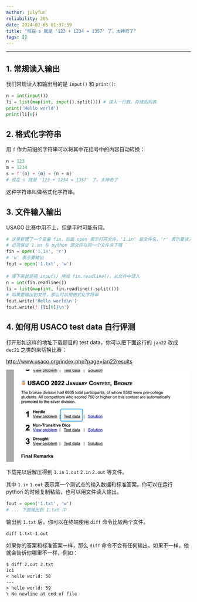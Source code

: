 ```yaml
---
author: julyfun
reliability: 20%
date: 2024-02-05 01:37:59
title: "现在 s 就是 '123 + 1234 = 1357' 了，太神奇了"
tags: []
---
```

****
## 1. 常规读入输出

我们常规读入和输出用的是 `input()` 和 `print()`:

```py
n = int(input())
li = list(map(int, input().split())) # 读入一行数，存储到列表
print('Hello world')
print(li[0])
```

## 2. 格式化字符串

用 `f` 作为前缀的字符串可以将其中花括号中的内容自动转换：

```py
n = 123
m = 1234
s = f'{n} + {m} = {n + m}'
# 现在 s 就是 '123 + 1234 = 1357' 了，太神奇了
```

这种字符串叫做格式化字符串。

## 3. 文件输入输出

USACO 比赛中用不上，但是平时可能有用。

```py
# 这里新建了一个变量 fin，后面 open 表示打开文件，'1.in' 是文件名，'r' 表示要读入
# 必须保证 1.in 与 python 源文件在同一个文件夹下哦
fin = open('1.in', 'r')
# 'w' 表示要输出
fout = open('1.txt', 'w')

# 接下来就是把 input() 换成 fin.readline()，从文件中读入
n = int(fin.readline())
li = list(map(int, fin.readline().split()))
# 如果要输出到文件，那么可以用格式化字符串 
fout.write('Hello world\n')
fout.write(f'{li[0]}\n')
```

## 4. 如何用 USACO test data 自行评测

打开形如这样的地址下载题目的 test data，你可以把下面这行的 `jan22` 改成 `dec21` 之类的来切换比赛：

http://www.usaco.org/index.php?page=jan22results

![](/assets/WechatIMG6.png)

下载完以后解压得到 `1.in` `1.out` `2.in` `2.out` 等文件。

其中 `1.in` `1.out` 表示第一个测试点的输入数据和标准答案。你可以在运行 python 的时候复制粘贴，也可以用文件读入输出。

```py
fout = open('1.txt', 'w')
# ... 下面输出到 1.txt 中
```

输出到 `1.txt` 后，你可以在终端使用 `diff` 命令比较两个文件。

```
diff 1.txt 1.out
```

如果你的答案和标准答案一样，那么 `diff` 命令不会有任何输出。如果不一样，他就会告诉你哪里不一样，例如：

```
$ diff 2.out 2.txt
1c1
< hello world: 58
---
> hello world: 59
\ No newline at end of file
```

